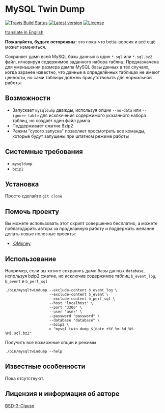 MySQL Twin Dump
===============
[![Travis Build Status](https://travis-ci.org/webarchitect609/mysql-twin-dump.svg?branch=master)](https://travis-ci.org/webarchitect609/mysql-twin-dump)
[![Latest version](https://img.shields.io/github/v/tag/webarchitect609/mysql-twin-dump?sort=semver)](https://github.com/webarchitect609/mysql-twin-dump/releases)
[![License](https://img.shields.io/github/license/webarchitect609/mysql-twin-dump)](LICENSE.md)

[translate in English](./README.md)

**Пожалуйста, будьте осторожны:** это пока-что betta-версия и всё ещё может измениться.

Сохраняет дамп всей MySQL базы данных в один `*.sql` или `*.sql.bz2` файл, игнорируя содержимое заданного набора таблиц.
Предназначена для уменьшения размера дампа MySQL базы данных в тех случаях, когда заранее известно, что данные в
определённых таблицах не имеют ценности, но сами таблицы должны присутствовать для нормальной работы.

Возможности
-----------
- Запускает `mysqldump` дважды, используя опции `--no-data` или `--ignore-table` для исключения содержимого указанного
  набора таблиц, но создаёт один файл дампа
- Поддерживает сжатие Bzip2
- Режим "сухого запуска" позволяет просмотреть все команды, которые будут запущены при штатном режиме работы

Системные требования
--------------------
- `mysqldump`
- `bzip2`

Установка
---------
Просто сделайте `git clone`

Помочь проекту
--------------
Вы можете использовать этот скрипт совершенно бесплатно, а можете поблагодарить автора за проделанную работу и
поддержать желание делать новые полезные проекты:
- [ЮMoney](https://sobe.ru/na/mysql_twin_dump)

Использование
-------------

Например, если вы хотите сохранить дамп базы данных `database`, используя bzip2 сжатие, но исключив содержимое таблиц
`b_event_log`, `b_event` и `b_perf_sql`

```shell script
./bin/mysqltwindump --exclude-content b_event_log \
                    --exclude-content b_event \
                    --exclude-content b_perf_sql \
                    --host "localhost" \
                    --port "3306" \
                    --user "user" \
                    --password "password" \
                    --database "database" \
                    --bzip2 \
                    > "mysql-twin-dump_$(date +%Y-%m-%d_%H-%M).sql.bz2"
```

Получить все возможные опции и режимы

```shell script
./bin/mysqltwindump --help
```

Известные особенности
---------------------
Пока отсутствуют.

Лицензия и информация об авторе
-------------------------------
[BSD-3-Clause](LICENSE.md)
